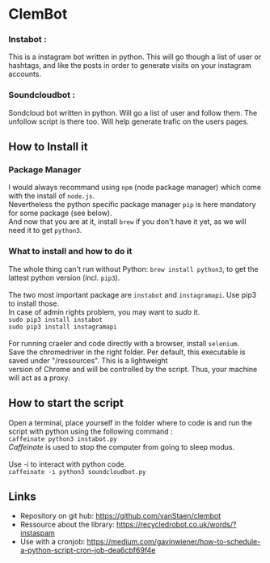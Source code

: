 # ClemBot

### Instabot : 
This is a instagram bot written in python. This will go though a list of user or hashtags, and like the posts in order to generate visits on your instagram accounts.

### Soundcloudbot : 
Sondcloud bot written in python. Will go a list of user and follow them. The unfollow script is there too. Will help generate trafic on the users pages.

## How to Install it

### Package Manager

I would always recommand using `npm` (node package manager) which come with the install of `node.js`.</br>
Nevertheless the python specific package manager `pip` is here mandatory for some package (see below).</br>
And now that you are at it, install `brew` if you don't have it yet, as we will need it to get `python3`. </br>

### What to install and how to do it

The whole thing can't run without Python: `brew install python3`, to get the lattest python version (incl. `pip3`).</br>
</br>
The two most important package are `instabot` and `instagramapi`. Use pip3 to install those. </br>
In case of admin rights problem, you may want to *sudo* it.</br>
```sudo pip3 install instabot``` </br>
```sudo pip3 install instagramapi``` </br>
</br>
For running craeler and code directly with a browser, install `selenium`.</br>
Save the chromedriver in the right folder. Per default, this executable is saved under "/ressources". This is a lightweight</br>
version of Chrome and will be controlled by the script. Thus, your machine will act as a proxy.</br>


## How to start the script

Open a terminal, place yourself in the folder where to code is and run the script with python using the following command : </br>
``` caffeinate python3 instabot.py ``` </br>
*Caffeinate* is used to stop the computer from going to sleep modus. </br>
 </br>
Use -i to interact with python code.  </br>
``` caffeinate -i python3 soundcloudbot.py ``` </br>

## Links

- Repository on git hub: https://github.com/vanStaen/clembot
- Ressource about the library: https://recycledrobot.co.uk/words/?instaspam
- Use with a cronjob: https://medium.com/gavinwiener/how-to-schedule-a-python-script-cron-job-dea6cbf69f4e